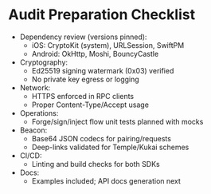 # Audit Preparation Checklist

- Dependency review (versions pinned):
  - iOS: CryptoKit (system), URLSession, SwiftPM
  - Android: OkHttp, Moshi, BouncyCastle
- Cryptography:
  - Ed25519 signing watermark (0x03) verified
  - No private key egress or logging
- Network:
  - HTTPS enforced in RPC clients
  - Proper Content-Type/Accept usage
- Operations:
  - Forge/sign/inject flow unit tests planned with mocks
- Beacon:
  - Base64 JSON codecs for pairing/requests
  - Deep-links validated for Temple/Kukai schemes
- CI/CD:
  - Linting and build checks for both SDKs
- Docs:
  - Examples included; API docs generation next
